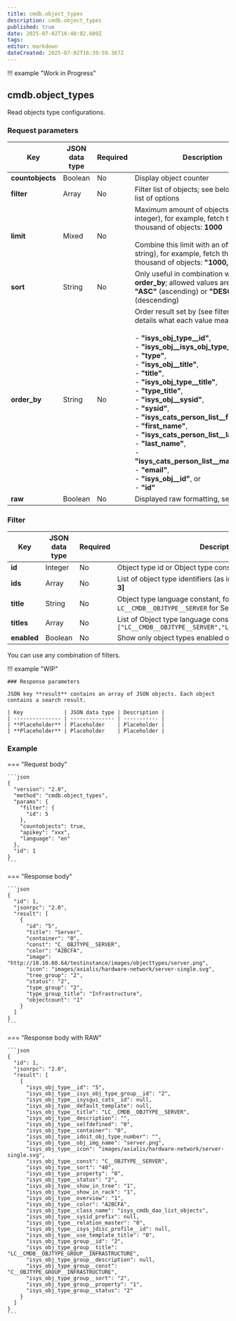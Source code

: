 ```yaml
---
title: cmdb.object_types
description: cmdb.object_types
published: true
date: 2025-07-02T16:40:02.609Z
tags: 
editor: markdown
dateCreated: 2025-07-02T16:39:59.367Z
---
```


!!! example "Work in Progress"

## cmdb.object_types

Read objects type configurations.

### Request parameters

| Key              | JSON data type | Required | Description                                                                                                                                                                                                                                                                                                                                                                                                                                                                                                                                                                 |
| ---------------- | -------------- | -------- | --------------------------------------------------------------------------------------------------------------------------------------------------------------------------------------------------------------------------------------------------------------------------------------------------------------------------------------------------------------------------------------------------------------------------------------------------------------------------------------------------------------------------------------------------------------------------- |
| **countobjects** | Boolean        | No       | Display object counter                                                                                                                                                                                                                                                                                                                                                                                                                                                                                                                                                      |
| **filter**       | Array          | No       | Filter list of objects; see below for a full list of options                                                                                                                                                                                                                                                                                                                                                                                                                                                                                                                |
| **limit**        | Mixed          | No       | Maximum amount of objects (as integer), for example, fetch the first thousand of objects: **1000**<br><br>Combine this limit with an offset (as string), for example, fetch the next thousand of objects: **"1000,1000"**                                                                                                                                                                                                                                                                                                                                                   |
| **sort**         | String         | No       | Only useful in combination with key **order_by**; allowed values are either **"ASC"** (ascending) or **"DESC"** (descending)                                                                                                                                                                                                                                                                                                                                                                                                                                                |
| **order_by**     | String         | No       | Order result set by (see filter for more details what each value means):<br><br>- **"isys_obj_type__id"**,<br>- **"isys_obj__isys_obj_type__id"**,<br>- **"type"**,<br>- **"isys_obj__title"**,<br>- **"title"**,<br>- **"isys_obj_type__title"**,<br>- **"type_title"**,<br>- **"isys_obj__sysid"**,<br>- **"sysid"**,<br>- **"isys_cats_person_list__first_name"**,<br>- **"first_name"**,<br>- **"isys_cats_person_list__last_name"**,<br>- **"last_name"**,<br>- **"isys_cats_person_list__mail_address"**,<br>- **"email"**,<br>- **"isys_obj__id"**, or<br>- **"id"** |
| **raw**          | Boolean        | No       | Displayed raw formatting, see example.                                                                                                                                                                                                                                                                                                                                                                                                                                                                                                                                      |

### Filter

| Key         | JSON data type | Required | Description                                                                                                      |
| ----------- | -------------- | -------- | ---------------------------------------------------------------------------------------------------------------- |
| **id**      | Integer        | No       | Object type id or Object type constant                                                                           |
| **ids**     | Array          | No       | List of object type identifiers (as integers), for example: **[1, 2, 3]**                                        |
| **title**   | String         | No       | Object type language constant, for example: `LC__CMDB__OBJTYPE__SERVER` for Server                               |
| **titles**  | Array          | No       | List of Object type language constants, for example: `["LC__CMDB__OBJTYPE__SERVER","LC__CMDB__OBJTYPE__CLIENT"]` |
| **enabled** | Boolean        | No       | Show only object types enabled or disabled in GUI                                                                |

You can use any combination of filters.

!!! example "WIP"

    ### Response parameters

    JSON key **result** contains an array of JSON objects. Each object contains a search result.

    | Key             | JSON data type | Description |
    | --------------- | -------------- | ----------- |
    | **Placeholder** | Placeholder    | Placeholder |
    | **Placeholder** | Placeholder    | Placeholder |

### Example

=== "Request body"

    ```json
    {
      "version": "2.0",
      "method": "cmdb.object_types",
      "params": {
        "filter": {
          "id": 5
        },
        "countobjects": true,
        "apikey": "xxx",
        "language": "en"
      },
      "id": 1
    }
    ```

=== "Response body"

    ```json
    {
      "id": 1,
      "jsonrpc": "2.0",
      "result": [
        {
          "id": "5",
          "title": "Server",
          "container": "0",
          "const": "C__OBJTYPE__SERVER",
          "color": "A2BCFA",
          "image": "http://10.10.60.64/testinstance/images/objecttypes/server.png",
          "icon": "images/axialis/hardware-network/server-single.svg",
          "tree_group": "2",
          "status": "2",
          "type_group": "2",
          "type_group_title": "Infrastructure",
          "objectcount": "1"
        }
      ]
    }
    ```

=== "Response body with RAW"

    ```json
    {
      "id": 1,
      "jsonrpc": "2.0",
      "result": [
        {
          "isys_obj_type__id": "5",
          "isys_obj_type__isys_obj_type_group__id": "2",
          "isys_obj_type__isysgui_cats__id": null,
          "isys_obj_type__default_template": null,
          "isys_obj_type__title": "LC__CMDB__OBJTYPE__SERVER",
          "isys_obj_type__description": "",
          "isys_obj_type__selfdefined": "0",
          "isys_obj_type__container": "0",
          "isys_obj_type__idoit_obj_type_number": "",
          "isys_obj_type__obj_img_name": "server.png",
          "isys_obj_type__icon": "images/axialis/hardware-network/server-single.svg",
          "isys_obj_type__const": "C__OBJTYPE__SERVER",
          "isys_obj_type__sort": "40",
          "isys_obj_type__property": "0",
          "isys_obj_type__status": "2",
          "isys_obj_type__show_in_tree": "1",
          "isys_obj_type__show_in_rack": "1",
          "isys_obj_type__overview": "1",
          "isys_obj_type__color": "A2BCFA",
          "isys_obj_type__class_name": "isys_cmdb_dao_list_objects",
          "isys_obj_type__sysid_prefix": null,
          "isys_obj_type__relation_master": "0",
          "isys_obj_type__isys_jdisc_profile__id": null,
          "isys_obj_type__use_template_title": "0",
          "isys_obj_type_group__id": "2",
          "isys_obj_type_group__title": "LC__CMDB__OBJTYPE_GROUP__INFRASTRUCTURE",
          "isys_obj_type_group__description": null,
          "isys_obj_type_group__const": "C__OBJTYPE_GROUP__INFRASTRUCTURE",
          "isys_obj_type_group__sort": "2",
          "isys_obj_type_group__property": "1",
          "isys_obj_type_group__status": "2"
        }
      ]
    }
    ```
